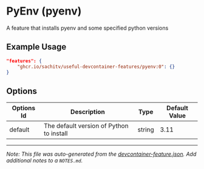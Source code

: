 
# PyEnv (pyenv)

A feature that installs pyenv and some specified python versions

## Example Usage

```json
"features": {
    "ghcr.io/sachitv/useful-devcontainer-features/pyenv:0": {}
}
```

## Options

| Options Id | Description | Type | Default Value |
|-----|-----|-----|-----|
| default | The default version of Python to install | string | 3.11 |



---

_Note: This file was auto-generated from the [devcontainer-feature.json](https://github.com/sachitv/useful-devcontainer-features/blob/main/src/pyenv/devcontainer-feature.json).  Add additional notes to a `NOTES.md`._
